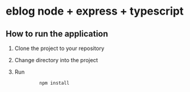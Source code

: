 # eblog node + express + typescript

## How to run the application

1. Clone the project to your repository

2. Change directory into the project

3. Run

                npm install
